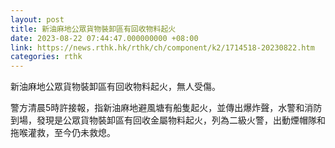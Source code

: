 ```yaml
---
layout: post
title: 新油麻地公眾貨物裝卸區有回收物料起火
date: 2023-08-22 07:44:47.000000000 +08:00
link: https://news.rthk.hk/rthk/ch/component/k2/1714518-20230822.htm
categories: rthk
---
```


新油麻地公眾貨物裝卸區有回收物料起火，無人受傷。

警方清晨5時許接報，指新油麻地避風塘有船隻起火，並傳出爆炸聲，水警和消防到場，發現是公眾貨物裝卸區有回收金屬物料起火，列為二級火警，出動煙帽隊和拖喉灌救，至今仍未救熄。
